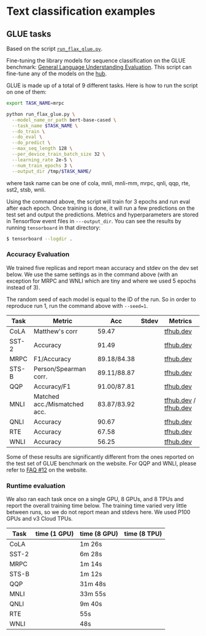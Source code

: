 <!---
Copyright 2020 The HuggingFace Team. All rights reserved.

Licensed under the Apache License, Version 2.0 (the "License");
you may not use this file except in compliance with the License.
You may obtain a copy of the License at

    http://www.apache.org/licenses/LICENSE-2.0

Unless required by applicable law or agreed to in writing, software
distributed under the License is distributed on an "AS IS" BASIS,
WITHOUT WARRANTIES OR CONDITIONS OF ANY KIND, either express or implied.
See the License for the specific language governing permissions and
limitations under the License.
-->

# Text classification examples

## GLUE tasks

Based on the script [`run_flax_glue.py`](https://github.com/huggingface/transformers/blob/master/examples/flax/text-classification/run_flax_glue.py).

Fine-tuning the library models for sequence classification on the GLUE benchmark: [General Language Understanding
Evaluation](https://gluebenchmark.com/). This script can fine-tune any of the models on the [hub](https://huggingface.co/models).

GLUE is made up of a total of 9 different tasks. Here is how to run the script on one of them:

```bash
export TASK_NAME=mrpc

python run_flax_glue.py \
  --model_name_or_path bert-base-cased \
  --task_name $TASK_NAME \
  --do_train \
  --do_eval \
  --do_predict \
  --max_seq_length 128 \
  --per_device_train_batch_size 32 \
  --learning_rate 2e-5 \
  --num_train_epochs 3 \
  --output_dir /tmp/$TASK_NAME/
```

where task name can be one of cola, mnli, mnli-mm, mrpc, qnli, qqp, rte, sst2, stsb, wnli.

Using the command above, the script will train for 3 epochs and run eval after each epoch. Once
training is done, it will run a few predictions on the test set and output the predictions.
Metrics and hyperparameters are stored in Tensorflow event files in `---output_dir`.
You can see the results by running `tensorboard` in that directory:

```bash
$ tensorboard --logdir .
```

### Accuracy Evaluation

We trained five replicas and report mean accuracy and stdev on the dev set below.
We use the same settings as in the command above (with an exception for MRPC and
WNLI which are tiny and where we used 5 epochs instead of 3). 

The random seed of each model is equal to the ID of the run. So in order to reproduce run 1,
run the command above with `--seed=1`.

| Task  | Metric                       | Acc         | Stdev       | Metrics        |
|-------|------------------------------|-------------|-------------|----------------|
| CoLA  | Matthew's corr               | 59.47       |             | [tfhub.dev](https://tensorboard.dev/experiment/NVEMw1kKS9ar1fahvTN0qg/)  |
| SST-2 | Accuracy                     | 91.49       |             | [tfhub.dev](https://tensorboard.dev/experiment/RBdoB3FnTJWzMa6L1ajPFg/)  |
| MRPC  | F1/Accuracy                  | 89.18/84.38 |             | [tfhub.dev](https://tensorboard.dev/experiment/R2XV3HXrRyynxig3hE6Qxw/)  |
| STS-B | Person/Spearman corr.        | 89.11/88.87 |             | [tfhub.dev](https://tensorboard.dev/experiment/nI3MurTWSXaLyb34xVvf1A/)  |
| QQP   | Accuracy/F1                  | 91.00/87.81 |             | [tfhub.dev](https://tensorboard.dev/experiment/QNesGrosRAq4N1ARfJJm8w/)  |
| MNLI  | Matched acc./Mismatched acc. | 83.87/83.92 |             | [tfhub.dev](https://tensorboard.dev/experiment/TWCJqjVZRNuVQj8CGZ7ATA/) / [tfhub.dev](https://tensorboard.dev/experiment/iM7nq7M2R7K0e8tgrabYkg/)  |
| QNLI  | Accuracy                     | 90.67       |             | [tfhub.dev](https://tensorboard.dev/experiment/RsVfbpAARSaJkx46WXYMig/)  |
| RTE   | Accuracy                     | 67.58       |             | [tfhub.dev](https://tensorboard.dev/experiment/bkrDwYQaQcOkDkNlRGLrXw/)  |
| WNLI  | Accuracy                     | 56.25       |             | [tfhub.dev](https://tensorboard.dev/experiment/vqQxIkX5Q3iaKX23jG3BMQ/)  |

Some of these results are significantly different from the ones reported on the test set of GLUE benchmark on the
website. For QQP and WNLI, please refer to [FAQ #12](https://gluebenchmark.com/faq) on the website.

### Runtime evaluation

We also ran each task once on a single GPU, 8 GPUs, and 8 TPUs and report the
overall training time below. The training time varied very little between runs,
so we do not report mean and stdevs here. We used P100 GPUs and v3 Cloud TPUs.


| Task  | time (1 GPU) | time (8 GPU) | time (8 TPU) |
|-------|--------------|--------------|--------------|
| CoLA  |              |  1m 26s      |              |
| SST-2 |              |  6m 28s      |              |
| MRPC  |              |  1m 14s      |              |
| STS-B |              |  1m 12s      |              |
| QQP   |              | 31m 48s      |              |
| MNLI  |              | 33m 55s      |              |
| QNLI  |              |  9m 40s      |              |
| RTE   |              |     55s      |              |
| WNLI  |              |     48s      |              |